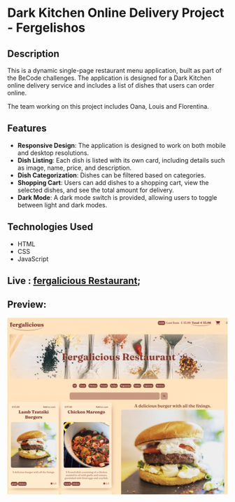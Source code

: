 # Dark Kitchen Online Delivery Project - Fergelishos

## Description

This is a dynamic single-page restaurant menu application, built as part of the BeCode challenges. The application is designed for a Dark Kitchen online delivery service and includes a list of dishes that users can order online.

The team working on this project includes Oana, Louis and Florentina.

## Features

- **Responsive Design**: The application is designed to work on both mobile and desktop resolutions.
- **Dish Listing**: Each dish is listed with its own card, including details such as image, name, price, and description.
- **Dish Categorization**: Dishes can be filtered based on categories.
- **Shopping Cart**: Users can add dishes to a shopping cart, view the selected dishes, and see the total amount for delivery.
- **Dark Mode**: A dark mode switch is provided, allowing users to toggle between light and dark modes.

## Technologies Used

- HTML
- CSS
- JavaScript

## Live : [fergalicious Restaurant](https://fergalicious.netlify.app/ );
## Preview:

![Alt text](assets/preview.png)